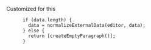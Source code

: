 Customized for this

```
      if (data.length) {
        data = normalizeExternalData(editor, data);
      } else {
        return [createEmptyParagraph()];
      }
```
